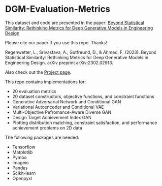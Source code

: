 # DGM-Evaluation-Metrics

This dataset and code are presented in the paper: [Beyond Statistical Similarity: Rethinking Metrics for Deep Generative Models in Engineering Design](https://arxiv.org/abs/2302.02913)

Please cite our paper if you use this repo. Thanks! 

Regenwetter, L., Srivastava, A., Gutfreund, D., & Ahmed, F. (2023). Beyond Statistical Similarity: Rethinking Metrics for Deep Generative Models in Engineering Design. arXiv preprint arXiv:2302.02913.

Also check out the [Project page](http://decode.mit.edu/projects/metrics/).

This repo contains implementations for:
- 20 evaluation metrics
- 20 dataset constructors, objective functions, and constraint functions
- Generative Adversarial Network and Conditional GAN
- Variational Autoencoder and Conditional VAE
- Multi-Objective Pefromance-Aware Diverse GAN
- Design Target Achievement Index GAN
- Plotting distribution matching, constraint satisfaction, and performance achievement problems on 2D data

The following packages are needed:
- Tensorflow
- Matplotlib
- Pymoo
- Imageio
- Pandas
- Scikit-learn
- Openpyxl
